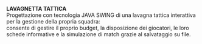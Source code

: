 <B>LAVAGNETTA TATTICA</B><BR>
Progettazione con tecnologia JAVA SWING di una lavagna tattica interattiva per la gestione della propria squadra:<BR> 
consente di gestire il proprio budget, la disposizione dei giocatori, le loro schede informative e la simulazione di match
grazie al salvataggio su file.<BR>

